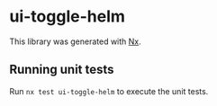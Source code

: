 # ui-toggle-helm

This library was generated with [Nx](https://nx.dev).

## Running unit tests

Run `nx test ui-toggle-helm` to execute the unit tests.
